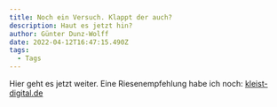 ```yaml
---
title: Noch ein Versuch. Klappt der auch?
description: Haut es jetzt hin?
author: Günter Dunz-Wolff
date: 2022-04-12T16:47:15.490Z
tags:
  - Tags
---
```

Hier geht es jetzt weiter. Eine Riesenempfehlung habe ich noch: [kleist-digital.de](https://kleist-digital.de)